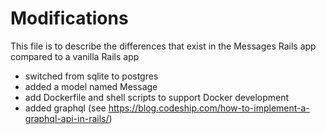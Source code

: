 # Modifications
This file is to describe the differences that exist in the Messages Rails app compared to a vanilla Rails app

* switched from sqlite to postgres
* added a model named Message
* add Dockerfile and shell scripts to support Docker development
* added graphql (see https://blog.codeship.com/how-to-implement-a-graphql-api-in-rails/)
